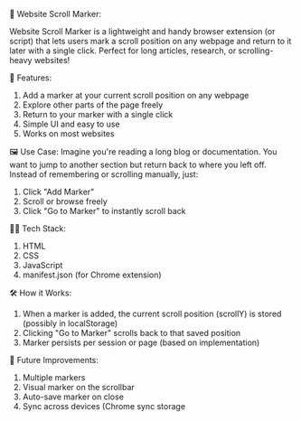 📍 Website Scroll Marker:

Website Scroll Marker is a lightweight and handy browser extension (or script) that lets users mark a scroll position on any webpage and return to it later with a single click. Perfect for long articles, research, or scrolling-heavy websites!

🚀 Features:
1. Add a marker at your current scroll position on any webpage
2. Explore other parts of the page freely
3. Return to your marker with a single click
4. Simple UI and easy to use
5. Works on most websites

🖼️ Use Case:
Imagine you're reading a long blog or documentation. You want to jump to another section but return back to where you left off.
Instead of remembering or scrolling manually, just:
1. Click "Add Marker"
2. Scroll or browse freely
3. Click "Go to Marker" to instantly scroll back

🧑‍💻 Tech Stack:
1. HTML
2. CSS
3. JavaScript
4. manifest.json (for Chrome extension)

🛠️ How it Works:
1. When a marker is added, the current scroll position (scrollY) is stored (possibly in localStorage)
2. Clicking "Go to Marker" scrolls back to that saved position
3. Marker persists per session or page (based on implementation)

📌 Future Improvements:
1. Multiple markers
2. Visual marker on the scrollbar
3. Auto-save marker on close
4. Sync across devices (Chrome sync storage
   

